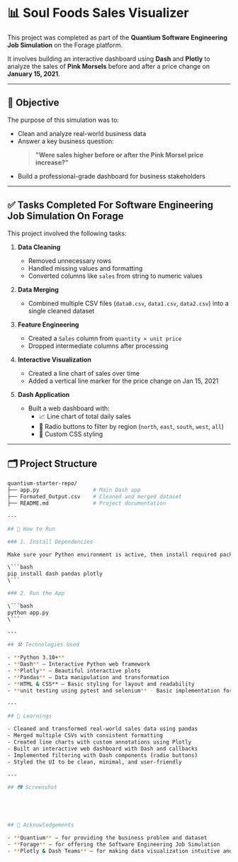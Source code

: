 # 📊 Soul Foods Sales Visualizer

This project was completed as part of the **Quantium Software Engineering Job Simulation** on the Forage platform.

It involves building an interactive dashboard using **Dash** and **Plotly** to analyze the sales of **Pink Morsels** before and after a price change on **January 15, 2021**.

---

## 🎯 Objective

The purpose of this simulation was to:
- Clean and analyze real-world business data
- Answer a key business question:  
  > **"Were sales higher before or after the Pink Morsel price increase?"**
- Build a professional-grade dashboard for business stakeholders

---

## ✅ Tasks Completed For Software Engineering Job Simulation On Forage

This project involved the following tasks:

1. **Data Cleaning**
   - Removed unnecessary rows
   - Handled missing values and formatting
   - Converted columns like `sales` from string to numeric values

2. **Data Merging**
   - Combined multiple CSV files (`data0.csv`, `data1.csv`, `data2.csv`) into a single cleaned dataset

3. **Feature Engineering**
   - Created a `Sales` column from `quantity × unit price`
   - Dropped intermediate columns after processing

4. **Interactive Visualization**
   - Created a line chart of sales over time
   - Added a vertical line marker for the price change on Jan 15, 2021

5. **Dash Application**
   - Built a web dashboard with:
     - 📈 Line chart of total daily sales
     - 🔘 Radio buttons to filter by region (`north`, `east`, `south`, `west`, `all`)
     - 🎨 Custom CSS styling

---

## 🗂️ Project Structure

```bash
quantium-starter-repo/
├── app.py                 # Main Dash app
├── Formated_Output.csv    # Cleaned and merged dataset
├── README.md              # Project documentation

---

## 🚀 How to Run

### 1. Install Dependencies

Make sure your Python environment is active, then install required packages:

\```bash
pip install dash pandas plotly
\```

### 2. Run the App

\```bash
python app.py
\```

---

## 🛠 Technologies Used

- **Python 3.10+**
- **Dash** – Interactive Python web framework
- **Plotly** – Beautiful interactive plots
- **Pandas** – Data manipulation and transformation
- **HTML & CSS** – Basic styling for layout and readability
- **unit testing using pytest and selenium** - Basic implementation for testing the application 

---

## 🧠 Learnings

- Cleaned and transformed real-world sales data using pandas
- Merged multiple CSVs with consistent formatting
- Created line charts with custom annotations using Plotly
- Built an interactive web dashboard with Dash and callbacks
- Implemented filtering with Dash components (radio buttons)
- Styled the UI to be clean, minimal, and user-friendly

---

## 📷 Screenshot





## 🙌 Acknowledgements

- **Quantium** – for providing the business problem and dataset  
- **Forage** – for offering the Software Engineering Job Simulation  
- **Plotly & Dash Teams** – for making data visualization intuitive and interactive  

